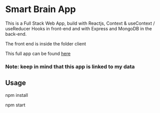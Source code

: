 # Smart Brain App

This is a Full Stack Web App, build with Reactjs, Context & useContext / useReducer Hooks in front-end and with Express and MongoDB in the back-end.

The front end is inside the folder client 

This full app can be found [here](https://contact-kepper-v.herokuapp.com/)

### Note: keep in mind that this app is linked to my data

## Usage
npm install

npm start
